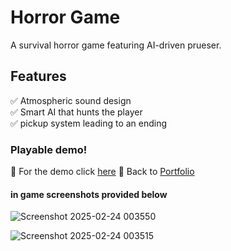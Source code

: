 # Horror Game  
A survival horror game featuring AI-driven prueser. 

## Features  
✅ Atmospheric sound design  
✅ Smart AI that hunts the player  
✅ pickup system leading to an ending  

### Playable demo!
🔗 For the demo click [here](https://play.unity.com/en/games/44ba5fdd-17e1-47a2-9c97-0cb7e88d4162/the-teacher)
🔗 Back to [Portfolio](https://github.com/NasimSakalla/GameDevPortfolio)

#### in game screenshots provided below 

![Screenshot 2025-02-24 003550](https://github.com/user-attachments/assets/fd6aa91f-8c5e-4af4-a60a-91f11ed1f000)

![Screenshot 2025-02-24 003515](https://github.com/user-attachments/assets/e6d819bd-9c31-4c0d-8e8d-60973dc1980f)
